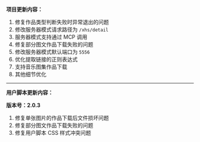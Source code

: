 **项目更新内容：**

1. 修复作品类型判断失败时异常退出的问题
2. 修改服务器模式请求路径为 `/xhs/detail`
3. 服务器模式支持通过 MCP 调用
4. 修复部分图文作品下载失败的问题
5. 修改服务器模式默认端口为 `5556`
6. 优化提取链接的正则表达式
7. 支持音乐图集作品下载
8. 其他细节优化

*****

**用户脚本更新内容：**

**版本号：2.0.3**

1. 修复单张图片的作品下载后文件损坏问题
2. 修复部分图文作品下载失败的问题
3. 修复用户脚本 CSS 样式冲突问题
